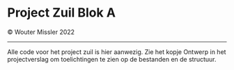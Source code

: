 # Project Zuil Blok A
© Wouter Missler 2022

---

Alle code voor het project zuil is hier aanwezig. Zie het kopje Ontwerp in het projectverslag om toelichtingen te zien op de bestanden en de structuur.
